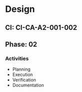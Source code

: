 # Design

## CI: CI-CA-A2-001-002
## Phase: 02

### Activities
- Planning
- Execution
- Verification
- Documentation
